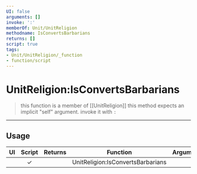 ```yaml
---
UI: false
arguments: []
invoke: ':'
memberOf: Unit/UnitReligion
methodname: IsConvertsBarbarians
returns: []
script: true
tags:
- Unit/UnitReligion/_function
- function/script
---
```

# UnitReligion:IsConvertsBarbarians
> this function is a member of [[UnitReligion]]
> this method expects an implicit "self" argument. invoke it with `:`
-----
## Usage
|  UI | Script | Returns | Function | Arguments |
|:---:|:------:|-------:|:--------:|:---------|
| |✓||UnitReligion:IsConvertsBarbarians||
